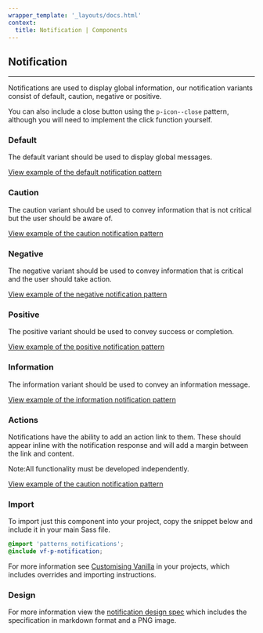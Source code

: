 ```yaml
---
wrapper_template: '_layouts/docs.html'
context:
  title: Notification | Components
---
```


## Notification

<hr>

Notifications are used to display global information, our notification variants consist of default, caution, negative or positive.

You can also include a close button using the `p-icon--close` pattern, although you will need to implement the click function yourself.

### Default

The default variant should be used to display global messages.

<div class="embedded-example"><a href="/docs/examples/patterns/notifications/notifications/" class="js-example">
View example of the default notification pattern
</a></div>

### Caution

The caution variant should be used to convey information that is not critical but the user should be aware of.

<div class="embedded-example"><a href="/docs/examples/patterns/notifications/caution/" class="js-example">
View example of the caution notification pattern
</a></div>

### Negative

The negative variant should be used to convey information that is critical and the user should take action.

<div class="embedded-example"><a href="/docs/examples/patterns/notifications/negative/" class="js-example">
View example of the negative notification pattern
</a></div>

### Positive

The positive variant should be used to convey success or completion.

<div class="embedded-example"><a href="/docs/examples/patterns/notifications/positive/" class="js-example">
View example of the positive notification pattern
</a></div>

### Information

The information variant should be used to convey an information message.

<div class="embedded-example"><a href="/docs/examples/patterns/notifications/information/" class="js-example">
View example of the information notification pattern
</a></div>

### Actions

Notifications have the ability to add an action link to them. These should appear inline with the notification response and will add a margin between the link and content.

<div class="p-notification--information">
  <p class="p-notification__response">
    <span class="p-notification__status">Note:</span>All functionality must be developed independently.
  </p>
</div>

<div class="embedded-example"><a href="/docs/examples/patterns/notifications/action/" class="js-example">
View example of the caution notification pattern
</a></div>

### Import

To import just this component into your project, copy the snippet below and include it in your main Sass file.

```scss
@import 'patterns_notifications';
@include vf-p-notification;
```

For more information see [Customising Vanilla](/docs/customising-vanilla/) in your projects, which includes overrides and importing instructions.

### Design

For more information view the [notification design spec](https://github.com/ubuntudesign/vanilla-design/tree/master/Notifications) which includes the specification in markdown format and a PNG image.
